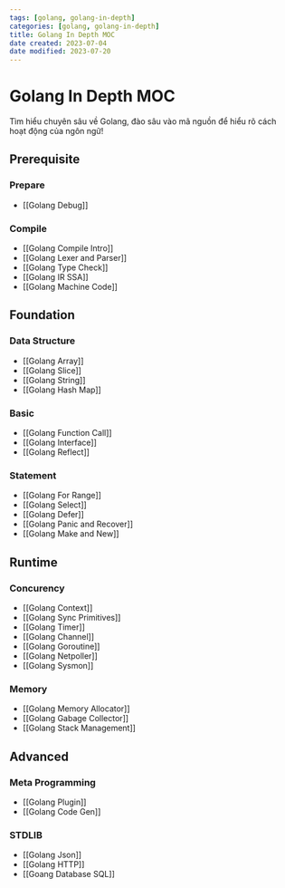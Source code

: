 ```yaml
---
tags: [golang, golang-in-depth]
categories: [golang, golang-in-depth]
title: Golang In Depth MOC
date created: 2023-07-04
date modified: 2023-07-20
---
```


# Golang In Depth MOC

 Tìm hiểu chuyên sâu về Golang, đào sâu vào mã nguồn để hiểu rõ cách hoạt động của ngôn ngữ!

## Prerequisite

### Prepare

- [[Golang Debug]]

### Compile

- [[Golang Compile Intro]]
- [[Golang Lexer and Parser]]
- [[Golang Type Check]]
- [[Golang IR SSA]]
- [[Golang Machine Code]]

## Foundation

### Data Structure

- [[Golang Array]]
- [[Golang Slice]]
- [[Golang String]]
- [[Golang Hash Map]]

### Basic

- [[Golang Function Call]]
- [[Golang Interface]]
- [[Golang Reflect]]

### Statement

- [[Golang For Range]]
- [[Golang Select]]
- [[Golang Defer]]
- [[Golang Panic and Recover]]
- [[Golang Make and New]]

## Runtime

### Concurency

- [[Golang Context]]
- [[Golang Sync Primitives]]
- [[Golang Timer]]
- [[Golang Channel]]
- [[Golang Goroutine]]
- [[Golang Netpoller]]
- [[Golang Sysmon]]

### Memory

- [[Golang Memory Allocator]]
- [[Golang Gabage Collector]]
- [[Golang Stack Management]]

## Advanced

### Meta Programming

- [[Golang Plugin]]
- [[Golang Code Gen]]

### STDLIB

- [[Golang Json]]
- [[Golang HTTP]]
- [[Goang Database SQL]]
